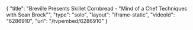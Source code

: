 {
    "title": "Breville Presents Skillet Cornbread - \"Mind of a Chef Techniques with Sean Brock\"",
    "type": "solo",
    "layout": "iframe-static",
    "videoId": "6286910",
    "url": "\/tvpembed\/6286910"
}